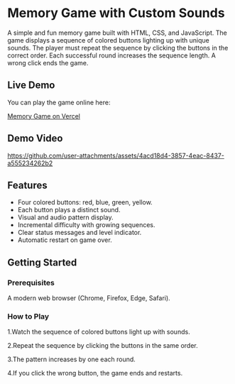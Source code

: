 # Memory Game with Custom Sounds

A simple and fun memory game built with HTML, CSS, and JavaScript. The game displays a sequence of colored buttons lighting up with unique sounds. The player must repeat the sequence by clicking the buttons in the correct order. Each successful round increases the sequence length. A wrong click ends the game.

## Live Demo

You can play the game online here:

[Memory Game on Vercel](https://simon-says-game-nine-umber.vercel.app/)

## Demo Video



https://github.com/user-attachments/assets/4acd18d4-3857-4eac-8437-a555234262b2




## Features

- Four colored buttons: red, blue, green, yellow.
- Each button plays a distinct sound.
- Visual and audio pattern display.
- Incremental difficulty with growing sequences.
- Clear status messages and level indicator.
- Automatic restart on game over.

## Getting Started

### Prerequisites

A modern web browser (Chrome, Firefox, Edge, Safari).

### How to Play
1.Watch the sequence of colored buttons light up with sounds.

2.Repeat the sequence by clicking the buttons in the same order.

3.The pattern increases by one each round.

4.If you click the wrong button, the game ends and restarts.

